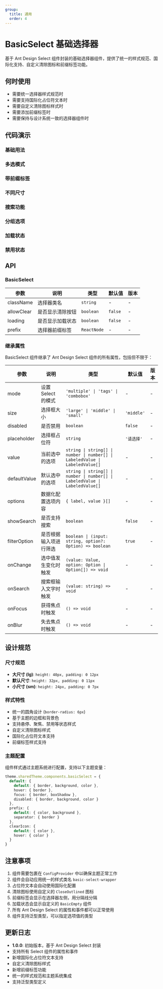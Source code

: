 ```yaml
---
group:
  title: 通用
  order: 4
---
```


# BasicSelect 基础选择器

基于 Ant Design Select 组件封装的基础选择器组件，提供了统一的样式规范、国际化支持、自定义清除图标和前缀标签功能。

## 何时使用

- 需要统一选择器样式规范时
- 需要支持国际化占位符文本时
- 需要自定义清除图标样式时
- 需要添加前缀标签时
- 需要保持与设计系统一致的选择器组件时

## 代码演示

### 基础用法

<code src="./demo/basic.tsx"></code>

### 多选模式

<code src="./demo/multiple.tsx"></code>

### 带前缀标签

<code src="./demo/prefix.tsx"></code>

### 不同尺寸

<code src="./demo/sizes.tsx"></code>

### 搜索功能

<code src="./demo/search.tsx"></code>

### 分组选项

<code src="./demo/group.tsx"></code>

### 加载状态

<code src="./demo/loading.tsx"></code>

### 禁用状态

<code src="./demo/disabled.tsx"></code>

## API

### BasicSelect

| 参数 | 说明 | 类型 | 默认值 | 版本 |
| --- | --- | --- | --- | --- |
| className | 选择器类名 | `string` | - | - |
| allowClear | 是否显示清除按钮 | `boolean` | `false` | - |
| loading | 是否显示加载状态 | `boolean` | `false` | - |
| prefix | 选择器前缀标签 | `ReactNode` | - | - |

### 继承属性

BasicSelect 组件继承了 Ant Design Select 组件的所有属性，包括但不限于：

| 参数 | 说明 | 类型 | 默认值 | 版本 |
| --- | --- | --- | --- | --- |
| mode | 设置 Select 的模式 | `'multiple' \| 'tags' \| 'combobox'` | - | - |
| size | 选择框大小 | `'large' \| 'middle' \| 'small'` | `'middle'` | - |
| disabled | 是否禁用 | `boolean` | `false` | - |
| placeholder | 选择框占位符 | `string` | `'请选择'` | - |
| value | 当前选中的选项 | `string \| string[] \| number \| number[] \| LabeledValue \| LabeledValue[]` | - | - |
| defaultValue | 默认选中的选项 | `string \| string[] \| number \| number[] \| LabeledValue \| LabeledValue[]` | - | - |
| options | 数据化配置选项内容 | `{ label, value }[]` | - | - |
| showSearch | 是否支持搜索 | `boolean` | `false` | - |
| filterOption | 是否根据输入项进行筛选 | `boolean \| (input: string, option?: Option) => boolean` | `true` | - |
| onChange | 选中值发生变化时触发 | `(value: Value, option: Option \| Option[]) => void` | - | - |
| onSearch | 搜索框输入文字时触发 | `(value: string) => void` | - | - |
| onFocus | 获得焦点时触发 | `() => void` | - | - |
| onBlur | 失去焦点时触发 | `() => void` | - | - |

## 设计规范

### 尺寸规范

- **大尺寸 (lg)**: `height: 40px, padding: 0 12px`
- **默认尺寸**: `height: 32px, padding: 0 11px`  
- **小尺寸 (sm)**: `height: 24px, padding: 0 7px`

### 样式特性

- 统一的圆角设计 (`border-radius: 6px`)
- 基于主题的边框和背景色
- 支持悬停、聚焦、禁用等状态样式
- 自定义清除图标样式
- 国际化占位符文本支持
- 前缀标签样式支持

### 主题配置

组件样式通过主题系统进行配置，支持以下主题变量：

```typescript
theme.sharedTheme.components.basicSelect = {
  default: {
    default: { border, background, color },
    hover: { border },
    focus: { border, boxShadow },
    disabled: { border, background, color }
  },
  prefix: {
    default: { color, background },
    separator: { border }
  },
  clearIcon: {
    default: { color },
    hover: { color }
  }
}
```

## 注意事项

1. 组件需要包裹在 `ConfigProvider` 中以确保主题正常工作
2. 组件会自动应用统一的样式类名 `basic-select-wrapper`
3. 占位符文本会自动使用国际化配置
4. 清除图标使用自定义的 `CloseOutlined` 图标
5. 前缀标签会显示在选择器左侧，用分隔线分隔
6. 加载状态会显示自定义的 `BasicEmpty` 组件
7. 所有 Ant Design Select 的属性和事件都可以正常使用
8. 组件支持泛型类型，可以指定选项值的类型

## 更新日志

- **1.0.0**: 初始版本，基于 Ant Design Select 封装
- 支持所有 Select 组件的属性和事件
- 新增国际化占位符文本支持
- 自定义清除图标样式
- 新增前缀标签功能
- 统一的样式规范和主题系统集成
- 支持泛型类型定义
